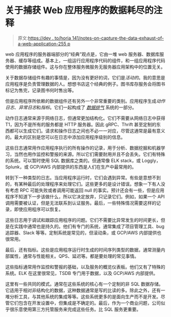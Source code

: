 # 关于捕获 Web 应用程序的数据耗尽的注释

> 原文:[https://dev . to/horia 141/notes-on-capture-the-data-exhaust-of-a-web-application-255 p](https://dev.to/horia141/notes-on-capturing-the-data-exhaust-of-a-web-application-255p)

web 应用程序的服务器端部分的“经典”观点是，它由一堆 web 服务器、数据库服务器、缓存等组成。基本上，一组运行应用程序代码的组件，和一组应用程序代码使用的数据存储组件。这与你在整体服务微服务无服务器应用架构中的位置无关。

关于数据存储组件有趣的事情是，因为没有更好的词，它们是*活动的*。我的意思是应用程序是负责管理数据的人。想想书店这个经典的例子。图书库存服务会将图书标记为售完，记录图书何时售出等。

但是应用程序所依赖的数据组件还有另外一个非常重要的类别。应用程序生成*动作日志*、*异常日志*和*指标*。它们一起构成了 [*数据排气*](https://en.wikipedia.org/wiki/Data_exhaust) 系统的一部分。

动作日志通常来源于网络日志，但通常更加结构化。它们不需要从网络日志中获得 T1，因为不是所有的服务都是 HTTP 服务器。因此 gRPC、Thrift 甚至定制的东西都可以生成它们。请求和操作日志之间也不必一一对应，尽管这通常是最有意义的。最大的区别是您可以在日志中添加应用程序级别的信息。

这些日志通常用作应用程序执行的所有操作的记录，用于分析、数据挖掘和机器学习，当然也用作监控和警报的来源。所以它们需要耐用并且不会丢失。它们有特殊的系统。可以暂时使用 SQL 数据库之类的。但通常像 ELK stack，或 Loggly，Splunk，或 GCP/AWS 内部提供的东西是人们在生产中最常用的。

转到下一种类型的日志。当应用程序运行时，它们会遇到异常。有些是意想不到的，有某种最后的处理程序来处理它们。这些更多的是设计错误。想象一下有人没有考虑 RPC 可能失败或者调用可能返回 null 的事实。预计还会有一些，但是应用程序不知道下一步该做什么，所以它决定放弃，只记录它们。例如，如果一个 API 调用需要被认证，但是无法联系到认证服务。最后，一些特殊情况需要这样的记录，即使应用程序可以恢复。

这些日志用于调试和跟踪应用程序的问题。它们不需要比异常发生的时间更长，但是在实践中通常也是持久的。他们有专门的系统，通常集成了项目管理工具、bug 追踪器、Slack 等等。定制系统是常见的，但滚动条，或 GCP/AWS 内部提供也很常用。

最后，还有指标。这些是应用程序运行时生成的时间序列类型的数据，通常测量内部属性，通常与性能相关。QPS、延迟等。都是要处理的常见事情。

这些指标通常用作监控和警报的基础，以及服务的概览仪表板。他们又有了特殊的系统。ELK 在这里很常见，TSDB 专门用于数据，以及 GCP/AWS 内部提供。

这里有一些共同的模式。通常在这些系统的核心有一个定制的非 SQL 数据存储。它适用于相对非结构化的数据，这种数据通常是写的比读的多。除此之外，还有一堆分析工具，与其他系统的集成等等。这些系统更多的是面向生产而不是开发。尽管它们包含在开发设置中，但集成是不确定的。最后，作为一个商业问题，公司似乎很乐意使用第三方托管服务来完成这些任务。比 SQL 服务更重要。